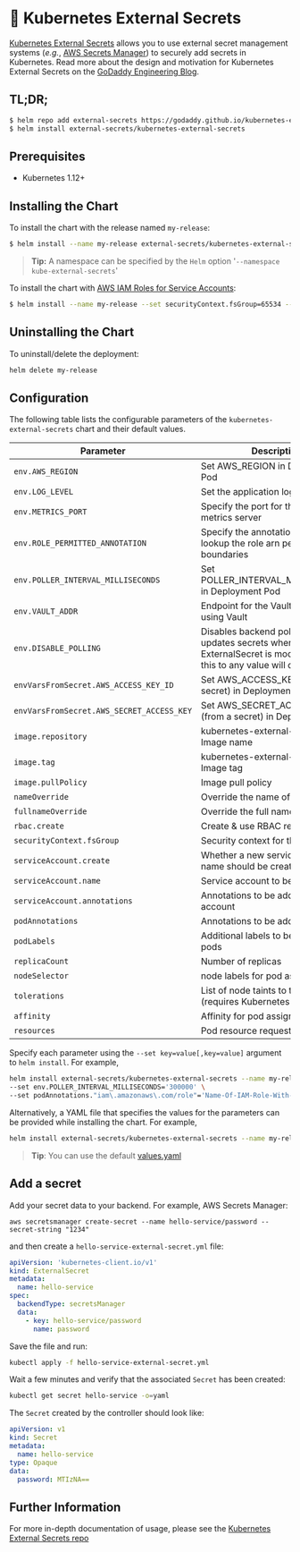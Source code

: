 # 💂 Kubernetes External Secrets

[Kubernetes External Secrets](https://github.com/godaddy/kubernetes-external-secrets) allows you to use external secret management systems (*e.g.*, [AWS Secrets Manager](https://aws.amazon.com/secrets-manager/)) to securely add secrets in Kubernetes. Read more about the design and motivation for Kubernetes External Secrets on the [GoDaddy Engineering Blog](https://godaddy.github.io/2019/04/16/kubernetes-external-secrets/).

## TL;DR;

```bash
$ helm repo add external-secrets https://godaddy.github.io/kubernetes-external-secrets/
$ helm install external-secrets/kubernetes-external-secrets
```

## Prerequisites

* Kubernetes 1.12+

## Installing the Chart

To install the chart with the release named `my-release`:

```bash
$ helm install --name my-release external-secrets/kubernetes-external-secrets
```

> **Tip:** A namespace can be specified by the `Helm` option '`--namespace kube-external-secrets`'

To install the chart with [AWS IAM Roles for Service Accounts](https://docs.aws.amazon.com/eks/latest/userguide/iam-roles-for-service-accounts.html):

```bash
$ helm install --name my-release --set securityContext.fsGroup=65534 --set serviceAccount.annotations."eks\.amazonaws\.com/role-arn"='arn:aws:iam::111111111111:role/ROLENAME' external-secrets/kubernetes-external-secrets
```

## Uninstalling the Chart

To uninstall/delete the deployment:

```bash
helm delete my-release
```

## Configuration

The following table lists the configurable parameters of the `kubernetes-external-secrets` chart and their default values.

| Parameter                            | Description                                                  | Default                                                 |
| ------------------------------------ | ------------------------------------------------------------ | ------------------------------------------------------- |
| `env.AWS_REGION`                     | Set AWS_REGION in Deployment Pod                             | `us-west-2`                                             |
| `env.LOG_LEVEL`                           | Set the application log level                                | `info`                                                  |
| `env.METRICS_PORT`                        | Specify the port for the prometheus metrics server           | `3001`                                                  |
| `env.ROLE_PERMITTED_ANNOTATION`           | Specify the annotation key where to lookup the role arn permission boundaries | `iam.amazonaws.com/permitted`          |
| `env.POLLER_INTERVAL_MILLISECONDS`   | Set POLLER_INTERVAL_MILLISECONDS in Deployment Pod           | `10000`                                                 |
| `env.VAULT_ADDR`                          | Endpoint for the Vault backend, if using Vault               | `http://127.0.0.1:8200                                  |
| `env.DISABLE_POLLING`                          | Disables backend polling and only updates secrets when ExternalSecret is modified, setting this to any value will disable polling               | `nil`                                  |
| `envVarsFromSecret.AWS_ACCESS_KEY_ID`     | Set AWS_ACCESS_KEY_ID (from a secret) in Deployment Pod      |                                                         |
| `envVarsFromSecret.AWS_SECRET_ACCESS_KEY` | Set AWS_SECRET_ACCESS_KEY (from a secret) in Deployment Pod  |                                                         |
| `image.repository`                   | kubernetes-external-secrets Image name                       | `godaddy/kubernetes-external-secrets`                   |
| `image.tag`                          | kubernetes-external-secrets Image tag | `3.0.0`                                                 |
| `image.pullPolicy`                   | Image pull policy                                            | `IfNotPresent`                                          |
| `nameOverride`                   | Override the name of app                                            | `nil`                                          |
| `fullnameOverride`                   | Override the full name of app                                            | `nil`                                          |
| `rbac.create`                        | Create & use RBAC resources                                  | `true`                                                  |
| `securityContext.fsGroup`            | Security context for the container                           | `{}`                                                    |
| `serviceAccount.create`              | Whether a new service account name should be created.        | `true`                                                  |
| `serviceAccount.name`                | Service account to be used.                                  | automatically generated                                 |
| `serviceAccount.annotations`         | Annotations to be added to service account                   | `nil`                                                   |
| `podAnnotations`                     | Annotations to be added to pods                              | `{}`                                                    |
| `podLabels`                          | Additional labels to be added to pods                        | `{}`                                                    |
| `replicaCount`                       | Number of replicas                                           | `1`                                                     |
| `nodeSelector`                       | node labels for pod assignment                               | `{}`                                                    |
| `tolerations`                        | List of node taints to tolerate (requires Kubernetes >= 1.6) | `[]`                                                    |
| `affinity`                           | Affinity for pod assignment                                  | `{}`                                                    |
| `resources`                          | Pod resource requests & limits                               | `{}`                                                    |

Specify each parameter using the `--set key=value[,key=value]` argument to `helm install`. For example,

```bash
helm install external-secrets/kubernetes-external-secrets --name my-releases \
--set env.POLLER_INTERVAL_MILLISECONDS='300000' \
--set podAnnotations."iam\.amazonaws\.com/role"='Name-Of-IAM-Role-With-SecretManager-Access'
```

Alternatively, a YAML file that specifies the values for the parameters can be provided while installing the chart. For example,

```bash
helm install external-secrets/kubernetes-external-secrets --name my-release -f values.yaml
```

> **Tip**: You can use the default [values.yaml](https://github.com/godaddy/kubernetes-external-secrets/blob/master/charts/kubernetes-external-secrets/values.yaml)

## Add a secret

Add your secret data to your backend. For example, AWS Secrets Manager:

```
aws secretsmanager create-secret --name hello-service/password --secret-string "1234"
```

and then create a `hello-service-external-secret.yml` file:

```yml
apiVersion: 'kubernetes-client.io/v1'
kind: ExternalSecret
metadata:
  name: hello-service
spec:
  backendType: secretsManager
  data:
    - key: hello-service/password
      name: password
```

Save the file and run:

```sh
kubectl apply -f hello-service-external-secret.yml
```

Wait a few minutes and verify that the associated `Secret` has been created:

```sh
kubectl get secret hello-service -o=yaml
```

The `Secret` created by the controller should look like:

```yml
apiVersion: v1
kind: Secret
metadata:
  name: hello-service
type: Opaque
data:
  password: MTIzNA==
```

## Further Information

For more in-depth documentation of usage, please see the [Kubernetes External Secrets repo](https://github.com/godaddy/kubernetes-external-secrets)
